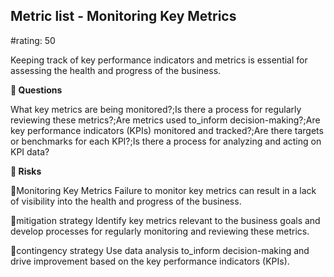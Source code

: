

## Metric list - Monitoring Key Metrics

#rating: 50


Keeping track of key performance indicators and metrics is essential for assessing the health and progress of the business.

**💭 Questions**

What key metrics are being monitored?;Is there a process for regularly reviewing these metrics?;Are metrics used to_inform decision-making?;Are key performance indicators (KPIs) monitored and tracked?;Are there targets or benchmarks for each KPI?;Is there a process for analyzing and acting on KPI data?

**🚨 Risks**

🚨Monitoring Key Metrics
Failure to monitor key metrics can result in a lack of visibility into the health and progress of the business.

🚨mitigation strategy
Identify key metrics relevant to the business goals and develop processes for regularly monitoring and reviewing these metrics.

🚨contingency strategy
Use data analysis to_inform decision-making and drive improvement based on the key performance indicators (KPIs).




